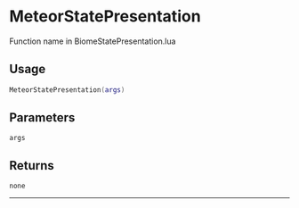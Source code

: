 # MeteorStatePresentation
Function name in BiomeStatePresentation.lua
## Usage
```lua
MeteorStatePresentation(args)
```
## Parameters
`args`
## Returns
`none`

---
